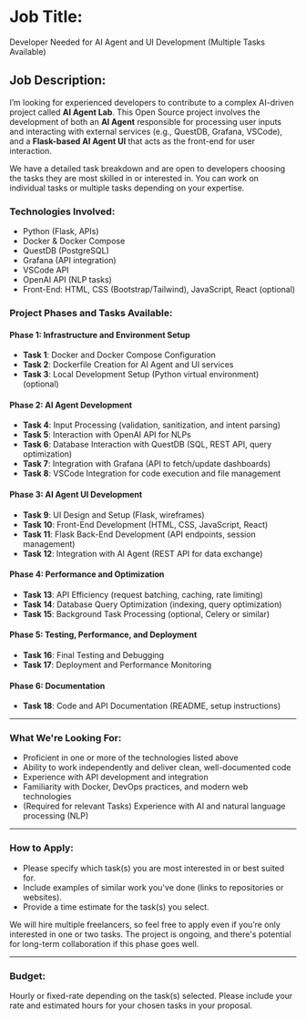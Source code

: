 # Job Title:  
Developer Needed for AI Agent and UI Development (Multiple Tasks Available)

## Job Description:

I’m looking for experienced developers to contribute to a complex AI-driven project called **AI Agent Lab**. This Open Source project involves the development of both an **AI Agent** responsible for processing user inputs and interacting with external services (e.g., QuestDB, Grafana, VSCode), and a **Flask-based AI Agent UI** that acts as the front-end for user interaction.

We have a detailed task breakdown and are open to developers choosing the tasks they are most skilled in or interested in. You can work on individual tasks or multiple tasks depending on your expertise.

### Technologies Involved:
- Python (Flask, APIs)
- Docker & Docker Compose
- QuestDB (PostgreSQL)
- Grafana (API integration)
- VSCode API
- OpenAI API (NLP tasks)
- Front-End: HTML, CSS (Bootstrap/Tailwind), JavaScript, React (optional)

### Project Phases and Tasks Available:

#### **Phase 1: Infrastructure and Environment Setup**
- **Task 1**: Docker and Docker Compose Configuration
- **Task 2**: Dockerfile Creation for AI Agent and UI services
- **Task 3**: Local Development Setup (Python virtual environment) (optional)

#### **Phase 2: AI Agent Development**
- **Task 4**: Input Processing (validation, sanitization, and intent parsing)
- **Task 5**: Interaction with OpenAI API for NLPs
- **Task 6**: Database Interaction with QuestDB (SQL, REST API, query optimization)
- **Task 7**: Integration with Grafana (API to fetch/update dashboards)
- **Task 8**: VSCode Integration for code execution and file management

#### **Phase 3: AI Agent UI Development**
- **Task 9**: UI Design and Setup (Flask, wireframes)
- **Task 10**: Front-End Development (HTML, CSS, JavaScript, React)
- **Task 11**: Flask Back-End Development (API endpoints, session management)
- **Task 12**: Integration with AI Agent (REST API for data exchange)

#### **Phase 4: Performance and Optimization**
- **Task 13**: API Efficiency (request batching, caching, rate limiting)
- **Task 14**: Database Query Optimization (indexing, query optimization)
- **Task 15**: Background Task Processing (optional, Celery or similar)

#### **Phase 5: Testing, Performance, and Deployment**
- **Task 16**: Final Testing and Debugging
- **Task 17**: Deployment and Performance Monitoring

#### **Phase 6: Documentation**
- **Task 18**: Code and API Documentation (README, setup instructions)

---

### What We're Looking For:
- Proficient in one or more of the technologies listed above
- Ability to work independently and deliver clean, well-documented code
- Experience with API development and integration
- Familiarity with Docker, DevOps practices, and modern web technologies
- (Required for relevant Tasks) Experience with AI and natural language processing (NLP)

---

### How to Apply:
- Please specify which task(s) you are most interested in or best suited for.
- Include examples of similar work you've done (links to repositories or websites).
- Provide a time estimate for the task(s) you select.

We will hire multiple freelancers, so feel free to apply even if you’re only interested in one or two tasks. The project is ongoing, and there's potential for long-term collaboration if this phase goes well.

---

### Budget:  
Hourly or fixed-rate depending on the task(s) selected. Please include your rate and estimated hours for your chosen tasks in your proposal.
